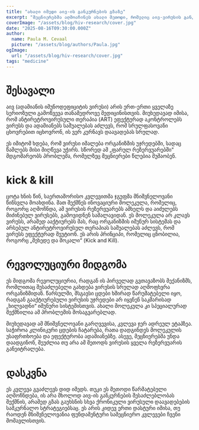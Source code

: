 ```yaml
---
title: "ახალი იმედი აივ-ის განკურნების გზაზე"
excerpt: "მეცნიერებმა აღმოაჩინეს ახალი მეთოდი, რომელიც აივ-ვირუსის განკურნების შესაძლებლობას იძლევა. ეს არის დიდი ნაბიჯი მედიცინის ისტორიაში."
coverImage: "/assets/blog/hiv-research/cover.jpg"
date: "2025-08-16T09:30:00.000Z"
author:
  name: Paula M. Cevaal
  picture: "/assets/blog/authors/Paula.jpg"
ogImage:
  url: "/assets/blog/hiv-research/cover.jpg"
tags: "medicine"
---
```


# შესავალი

აივ (ადამიანის იმუნოდეფიციტის ვირუსი) არის ერთ-ერთი ყველაზე სერიოზული გამოწვევა თანამედროვე მედიცინისთვის. მიუხედავად იმისა, რომ ანტირეტროვირუსული თერაპია (ART) ეფექტურად აკონტროლებს ვირუსს და ადამიანებს საშუალებას აძლევს, რომ სრულფასოვანი ცხოვრებით იცხოვრონ, ის ვერ კურნავს დაავადებას სრულად.

ეს იმიტომ ხდება, რომ ვირუსი იმალება ორგანიზმის უჯრედებში, სადაც წამლებს მისი მიღწევა უჭირს. სწორედ ამ „ფარულ რეზერვუარებში" მდგომარეობს პრობლემა, რომელზეც მეცნიერები წლებია მუშაობენ.

# kick & kill

ცოტა ხნის წინ, საერთაშორისო კვლევითმა ჯგუფმა მნიშვნელოვანი წინსვლა მოახდინა. მათ შექმნეს ინოვაციური მოლეკულა, რომელიც, როგორც აღმოჩნდა, ამ ვირუსის რეზერვუარებს ამხელს და აიძულებს მიძინებულ ვირუსებს, გამოვიდნენ სამალავიდან. ეს მოლეკულა არ კლავს ვირუსს, არამედ ააქტიურებს მას, რაც ორგანიზმის იმუნურ სისტემას და არსებულ ანტირეტროვირუსულ თერაპიას საშუალებას აძლევს, რომ ვირუსს ეფექტურად შეუტიონ. ეს არის პრინციპი, რომელიც ცნობილია, როგორც „შეხედე და მოკალი“ (Kick and Kill).

# რევოლუციური მიდგომა

ეს მიდგომა რევოლუციურია, რადგან ის პირველად გვთავაზობს მექანიზმს, რომლითაც შესაძლებელი გახდება ვირუსის სრულად აღმოფხვრა ორგანიზმიდან. წარსულში, მსგავსი ცდები ხშირად წარუმატებელი იყო, რადგან გააქტიურებული ვირუსის უჯრედები არ იყვნენ საკმარისად „ხილვადნი“ იმუნური სისტემისთვის. ახალი მოლეკულა კი სპეციალურად შექმნილია ამ პრობლემის მოსაგვარებლად.

მიუხედავად ამ მნიშვნელოვანი გარღვევისა, კვლევა ჯერ ადრეულ ეტაპზეა. საჭიროა კლინიკური ცდების ჩატარება, რათა დადგინდეს მოლეკულის უსაფრთხოება და ეფექტურობა ადამიანებზე. ასევე, მეცნიერებმა უნდა დაადგინონ, შეუძლია თუ არა ამ მეთოდს ვირუსის ყველა რეზერვუარის განეიტრალება.

# დასკვნა

ეს კვლევა გვაძლევს დიდ იმედს. თუკი ეს მეთოდი წარმატებული აღმოჩნდება, ის არა მხოლოდ აივ-ის განკურნების შესაძლებლობას შექმნის, არამედ გზას გაუხსნის სხვა ქრონიკული ვირუსული დაავადებების სამკურნალო სტრატეგიებსაც. ეს არის კიდევ ერთი დასტური იმისა, თუ რაოდენ მნიშვნელოვანია ფუნდამენტური სამეცნიერო კვლევები ჩვენი მომავლისთვის.
